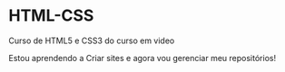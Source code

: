 # HTML-CSS

Curso de HTML5 e CSS3 do curso em video

Estou aprendendo a Criar sites e agora vou gerenciar meu repositórios!
